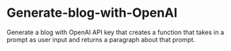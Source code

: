 # Generate-blog-with-OpenAI
Generate a blog with OpenAI API key that creates a function that takes in a prompt as user input and returns a paragraph about that prompt.
